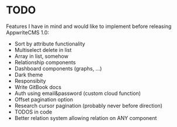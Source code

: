 # TODO

Features I have in mind and would like to implement before releasing AppwriteCMS 1.0:

- Sort by attribute functionality
- Multiselect delete in list
- Array in list, somehow
- Relationship components
- Dashboard components (graphs, ...)
- Dark theme
- Responsibity
- Write GitBook docs
- Auth using email&password (custom cloud function)
- Offset pagination option
- Research cursor pagination (probably never before direction)
- TODOS in code
- Better relation system allowing relation on ANY component
